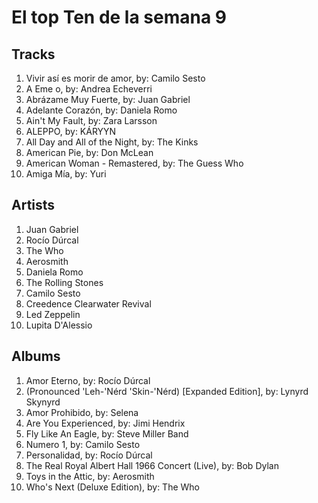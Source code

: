 # El top Ten de la semana 9

## Tracks
1. Vivir así es morir de amor, by: Camilo Sesto
1. A Eme o, by: Andrea Echeverri
1. Abrázame Muy Fuerte, by: Juan Gabriel
1. Adelante Corazón, by: Daniela Romo
1. Ain't My Fault, by: Zara Larsson
1. ALEPPO, by: KÁRYYN
1. All Day and All of the Night, by: The Kinks
1. American Pie, by: Don McLean
1. American Woman - Remastered, by: The Guess Who
1. Amiga Mía, by: Yuri

## Artists
1. Juan Gabriel
1. Rocío Dúrcal
1. The Who
1. Aerosmith
1. Daniela Romo
1. The Rolling Stones
1. Camilo Sesto
1. Creedence Clearwater Revival
1. Led Zeppelin
1. Lupita D'Alessio

## Albums
1. Amor Eterno, by: Rocío Dúrcal
1. (Pronounced 'Leh-'Nérd 'Skin-'Nérd) [Expanded Edition], by: Lynyrd Skynyrd
1. Amor Prohibido, by: Selena
1. Are You Experienced, by: Jimi Hendrix
1. Fly Like An Eagle, by: Steve Miller Band
1. Numero 1, by: Camilo Sesto
1. Personalidad, by: Rocío Dúrcal
1. The Real Royal Albert Hall 1966 Concert (Live), by: Bob Dylan
1. Toys in the Attic, by: Aerosmith
1. Who's Next (Deluxe Edition), by: The Who

